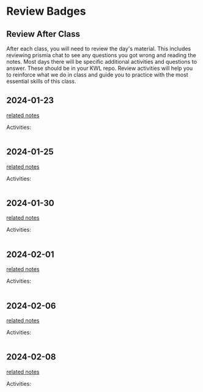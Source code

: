 
# Review Badges


## Review After Class

After each class, you will need to review the day's material. This includes reviewing prismia chat to see any questions you got wrong and reading the notes. Most days there will be specific additional activities and questions to answer.  These should be in your KWL repo. Review activities will help you to reinforce what we do in class and guide you to practice with the most essential skills of this class.  




## 2024-01-23

[related notes](../notes/2024-01-23)

Activities:
```{include} ../_review_/2024-01-23.md
```



## 2024-01-25

[related notes](../notes/2024-01-25)

Activities:
```{include} ../_review_/2024-01-25.md
```

## 2024-01-30

[related notes](../notes/2024-01-30)

Activities:
```{include} ../_review/2024-01-30.md
```
## 2024-02-01

[related notes](../notes/2024-02-01)

Activities:
```{include} ../_review/2024-02-01.md
```
## 2024-02-06

[related notes](../notes/2024-02-06)

Activities:
```{include} ../_review/2024-02-06.md
```
## 2024-02-08

[related notes](../notes/2024-02-08)

Activities:
```{include} ../_review/2024-02-08.md
```